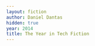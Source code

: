 ```yaml
---
layout: fiction
author: Daniel Dantas
hidden: true
year: 2014
title: The Year in Tech Fiction
---
```

